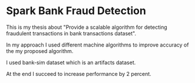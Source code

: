 # Spark Bank Fraud Detection

This is my thesis about "Provide a scalable algorithm for detecting fraudulent transactions in bank transactions dataset".

In my approach I used different machine algorithms to improve accuracy of the my proposed algorithm.

I used bank-sim dataset which is an artifacts dataset.

At the end I succeed to increase performance by 2 percent.